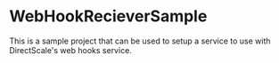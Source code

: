 # WebHookRecieverSample
This is a sample project that can be used to setup a service to use with DirectScale's web hooks service.

